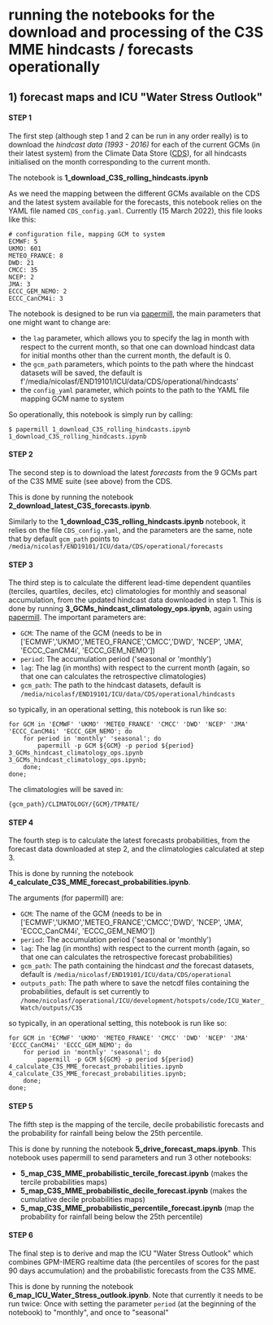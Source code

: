 # running the notebooks for the download and processing of the C3S MME hindcasts / forecasts operationally 

## 1) forecast maps and ICU "Water Stress Outlook" 

#### STEP 1

The first step (although step 1 and 2 can be run in any order really) is to download the *hindcast data (1993 - 2016)* for each of the current GCMs (in their latest system) from the Climate Data Store ([CDS](https://cds.climate.copernicus.eu/#!/home)), for all hindcasts initialised on the month corresponding to the current month. 

The notebook is **1_download_C3S_rolling_hindcasts.ipynb**

As we need the mapping between the different GCMs available on the CDS and the latest system available for the forecasts, this notebook relies on the YAML file named `CDS_config.yaml`. Currently (15 March 2022), this file looks like this: 

```
# configuration file, mapping GCM to system
ECMWF: 5
UKMO: 601
METEO_FRANCE: 8
DWD: 21
CMCC: 35
NCEP: 2
JMA: 3
ECCC_GEM_NEMO: 2
ECCC_CanCM4i: 3
```
The notebook is designed to be run via [papermill](https://papermill.readthedocs.io/en/latest/), the main parameters that one might want to change are: 

- the `lag` parameter, which allows you to specify the lag in month with respect to the current month, so that one can download hindcast data for initial months other than the current month, the default is 0.
- the `gcm_path` parameters, which points to the path where the hindcast datasets will be saved, the default is f'/media/nicolasf/END19101/ICU/data/CDS/operational/hindcasts'
- the `config_yaml` parameter, which points to the path to the YAML file mapping GCM name to system 
  
So operationally, this notebook is simply run by calling: 

```
$ papermill 1_download_C3S_rolling_hindcasts.ipynb 1_download_C3S_rolling_hindcasts.ipynb 
```

#### STEP 2

The second step is to download the latest *forecasts* from the 9 GCMs part of the C3S MME suite (see above) from the CDS. 

This is done by running the notebook **2_download_latest_C3S_forecasts.ipynb**.

Similarly to the **1_download_C3S_rolling_hindcasts.ipynb** notebook, it relies on the file `CDS_config.yaml`, and the parameters are the same, note that by default `gcm_path` points to `/media/nicolasf/END19101/ICU/data/CDS/operational/forecasts`

#### STEP 3

The third step is to calculate the different lead-time dependent quantiles (terciles, quartiles, deciles, etc) climatologies for monthly and seasonal accumulation, from the updated hindcast data downloaded in step 1. This is done by running **3_GCMs_hindcast_climatology_ops.ipynb**, again using [papermill](https://papermill.readthedocs.io/en/latest/). The important parameters are: 

- `GCM`: The name of the GCM (needs to be in ['ECMWF','UKMO','METEO_FRANCE','CMCC','DWD', 'NCEP', 'JMA', 'ECCC_CanCM4i', 'ECCC_GEM_NEMO'])
- `period`: The accumulation period ('seasonal or 'monthly')
- `lag`: The lag (in months) with respect to the current month (again, so that one can calculates the retrospective climatologies)
- `gcm_path`: The path to the hindcast datasets, default is `/media/nicolasf/END19101/ICU/data/CDS/operational/hindcasts`
  
so typically, in an operational setting, this notebook is run like so:

```
for GCM in 'ECMWF' 'UKMO' 'METEO_FRANCE' 'CMCC' 'DWD' 'NCEP' 'JMA' 'ECCC_CanCM4i' 'ECCC_GEM_NEMO'; do 
    for period in 'monthly' 'seasonal'; do 
        papermill -p GCM ${GCM} -p period ${period} 3_GCMs_hindcast_climatology_ops.ipynb 3_GCMs_hindcast_climatology_ops.ipynb; 
    done; 
done; 
```

The climatologies will be saved in: 

`{gcm_path}/CLIMATOLOGY/{GCM}/TPRATE/`

#### STEP 4

The fourth step is to calculate the latest forecasts probabilities, from the forecast data downloaded at step 2, and the climatologies calculated at step 3.

This is done by running the notebook **4_calculate_C3S_MME_forecast_probabilities.ipynb**.

The arguments (for papermill) are: 

- `GCM`: The name of the GCM (needs to be in ['ECMWF','UKMO','METEO_FRANCE','CMCC','DWD', 'NCEP', 'JMA', 'ECCC_CanCM4i', 'ECCC_GEM_NEMO'])
- `period`: The accumulation period ('seasonal or 'monthly')
- `lag`: The lag (in months) with respect to the current month (again, so that one can calculates the retrospective forecast probabilities)
- `gcm_path`: The path containing the hindcast *and* the forecast datasets, default is `/media/nicolasf/END19101/ICU/data/CDS/operational`
- `outputs_path`: The path where to save the netcdf files containing the probabilities, default is set currently to `/home/nicolasf/operational/ICU/development/hotspots/code/ICU_Water_Watch/outputs/C3S`

so typically, in an operational setting, this notebook is run like so:

```
for GCM in 'ECMWF' 'UKMO' 'METEO_FRANCE' 'CMCC' 'DWD' 'NCEP' 'JMA' 'ECCC_CanCM4i' 'ECCC_GEM_NEMO'; do 
    for period in 'monthly' 'seasonal'; do 
        papermill -p GCM ${GCM} -p period ${period} 4_calculate_C3S_MME_forecast_probabilities.ipynb 4_calculate_C3S_MME_forecast_probabilities.ipynb; 
    done; 
done; 
```







#### STEP 5

The fifth step is the mapping of the tercile, decile probabilistic forecasts and the probability for rainfall being below the 25th percentile. 

This is done by running the notebook **5_drive_forecast_maps.ipynb**. This notebook uses papermill to send parameters and run 3 other notebooks: 

- **5_map_C3S_MME_probabilistic_tercile_forecast.ipynb** (makes the tercile probabilities maps)
- **5_map_C3S_MME_probabilistic_decile_forecast.ipynb** (makes the cumulative decile probabilities maps)
- **5_map_C3S_MME_probabilistic_percentile_forecast.ipynb** (map the probability for rainfall being below the 25th percentile)

#### STEP 6

The final step is to derive and map the ICU "Water Stress Outlook" which combines GPM-IMERG realtime data (the percentiles of scores for the past 90 days accumulation) and the probabilistic forecasts from the C3S MME.

This is done by running the notebook **6_map_ICU_Water_Stress_outlook.ipynb**. Note that currently it needs to be run twice: Once with setting the parameter `period` (at the beginning of the notebook) to "monthly", and once to "seasonal"